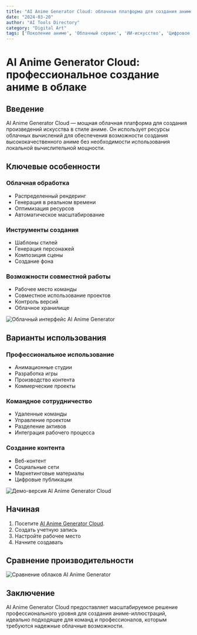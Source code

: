 ```yaml
---
title: "AI Anime Generator Cloud: облачная платформа для создания аниме"
date: "2024-03-20"
author: "AI Tools Directory"
category: "Digital Art"
tags: ['Поколение аниме', 'Облачный сервис', 'ИИ-искусство', 'Цифровое творчество']
---
```

# AI Anime Generator Cloud: профессиональное создание аниме в облаке

## Введение

AI Anime Generator Cloud — мощная облачная платформа для создания произведений искусства в стиле аниме. Он использует ресурсы облачных вычислений для обеспечения возможности создания высококачественного аниме без необходимости использования локальной вычислительной мощности.

## Ключевые особенности

### Облачная обработка
- Распределенный рендеринг
- Генерация в реальном времени
- Оптимизация ресурсов
- Автоматическое масштабирование

### Инструменты создания
- Шаблоны стилей
- Генерация персонажей
- Композиция сцены
- Создание фона

### Возможности совместной работы
- Рабочее место команды
- Совместное использование проектов
- Контроль версий
- Облачное хранилище

![Облачный интерфейс AI Anime Generator](/imgs/ai-anime-generator-cloud/interface.jpg)

## Варианты использования

### Профессиональное использование
- Анимационные студии
- Разработка игры
- Производство контента
- Коммерческие проекты

### Командное сотрудничество
- Удаленные команды
- Управление проектом
- Разделение активов
- Интеграция рабочего процесса

### Создание контента
- Веб-контент
- Социальные сети
- Маркетинговые материалы
- Цифровые публикации

![Демо-версия AI Anime Generator Cloud](/imgs/ai-anime-generator-cloud/demo.jpg)

## Начиная

1. Посетите [AI Anime Generator Cloud](https://ai-anime-generator-cloud.com).
2. Создать учетную запись
3. Настройте рабочее место
4. Начните создавать

## Сравнение производительности

![Сравнение облаков AI Anime Generator](/imgs/ai-anime-generator-cloud/comparison.jpg)

## Заключение

AI Anime Generator Cloud предоставляет масштабируемое решение профессионального уровня для создания аниме-иллюстраций, идеально подходящее для команд и профессионалов, которым требуются надежные облачные возможности.